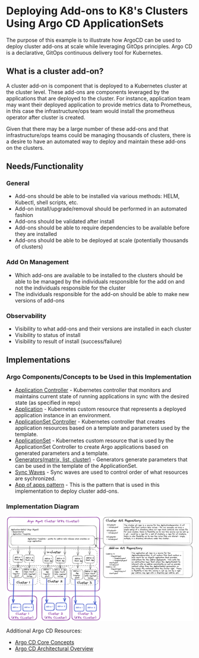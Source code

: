 # Deploying Add-ons to K8's Clusters Using Argo CD ApplicationSets

The purpose of this example is to illustrate how ArgoCD can be used to deploy cluster add-ons at scale while leveraging GitOps principles. Argo CD is a declarative, GitOps continuous delivery tool for Kubernetes.

## What is a cluster add-on?

A cluster add-on is component that is deployed to a Kubernetes cluster at the cluster level.  These add-ons are components leveraged by the applications that are deployed to the cluster.  For instance, application team may want their deployed application to provide metrics data to Prometheus, in this case the infrastructure/ops team would install the prometheus operator after cluster is created.

Given that there may be a large number of these add-ons and that infrastructure/ops teams could be managing thousands of clusters, there is a desire to have an automated way to deploy and maintain these add-ons on the clusters.

## Needs/Functionality

### General

- Add-ons should be able to be installed via various methods: HELM, Kubectl, shell scripts, etc.
- Add-on install/upgrade/removal should be performed in an automated fashion
- Add-ons should be validated after install
- Add-ons should be able to require dependencies to be available before they are installed
- Add-ons should be able to be deployed at scale (potentially thousands of clusters)

### Add On Management

- Which add-ons are available to be installed to the clusters should be able to be managed by the individuals responsible for the add on and not the individuals responsible for the cluster
- The individuals responsible for the add-on should be able to make new versions of add-ons

### Observability

- Visibility to what add-ons and their versions are installed in each cluster
- Visibility to status of install
- Visibility to result of install (success/failure)

## Implementations

### Argo Components/Concepts to be Used in this Implementation

- [Application Controller](https://argo-cd.readthedocs.io/en/stable/operator-manual/architecture/#application-controller) - Kubernetes controller that monitors and maintains current state of running applications in sync with the desired state (as specified in repo)
- [Application](https://argo-cd.readthedocs.io/en/stable/operator-manual/declarative-setup/#applications) - Kubernetes custom resource that represents a deployed application instance in an environment.
- [ApplicationSet Controller](https://argo-cd.readthedocs.io/en/stable/operator-manual/applicationset/) - Kubernetes controller that creates application resources based on a template and parameters used by the template.
- [ApplicationSet](https://argo-cd.readthedocs.io/en/stable/operator-manual/applicationset/) - Kubernetes custom resource that is used by the ApplicationSet Controller to create Argo applications based on generated parameters and a template.
- [Generators(matrix, list, cluster)](https://argo-cd.readthedocs.io/en/stable/operator-manual/applicationset/Generators/) - Generators generate parameters that can be used in the template of the ApplicationSet.
- [Sync Waves](https://argo-cd.readthedocs.io/en/stable/user-guide/sync-waves/) - Sync waves are used to control order of what resources are sychronized.
- [App of apps pattern](https://argo-cd.readthedocs.io/en/stable/operator-manual/cluster-bootstrapping/#app-of-apps-pattern) - This is the pattern that is used in this implementation to deploy cluster add-ons.

### Implementation Diagram

![Diagram](argo-addons.png)

Additional Argo CD Resources:

- [Argo CD Core Concepts](https://argo-cd.readthedocs.io/en/stable/core_concepts/)
- [Argo CD Architectural Overview](https://argo-cd.readthedocs.io/en/stable/operator-manual/architecture/)
